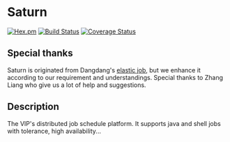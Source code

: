 # Saturn

[![Hex.pm](http://dangdangdotcom.github.io/elastic-job/img/license.svg)](http://www.apache.org/licenses/LICENSE-2.0.html)
[![Build Status](https://secure.travis-ci.org/vipshop/Saturn.png?branch=develop)](https://travis-ci.org/vipshop/Saturn)
[![Coverage Status](https://coveralls.io/repos/vipshop/Saturn/badge.svg?branch=develop&service=github)](https://coveralls.io/github/vipshop/Saturn?branch=develop)

## Special thanks

Saturn is originated from Dangdang's [elastic job](https://github.com/dangdangdotcom/elastic-job), but we enhance it according to our requirement and understandings. Special thanks to Zhang Liang who give us a lot of help and suggestions.

## Description

The VIP's distributed job schedule platform. It supports java and shell jobs with tolerance, high availability...
